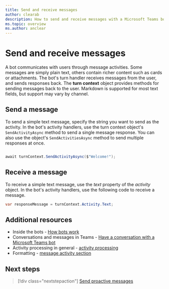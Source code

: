 ```yaml
---
title: Send and receive messages
author: clearab
description: How to send and receive messages with a Microsoft Teams bot
ms.topic: overview
ms.author: anclear
---
```


# Send and receive messages

A bot communicates with users through message activities. Some messages are simply plain text, others contain richer content such as cards or attachments. The bot's turn handler receives messages from the user, and sends responses back. The **turn context** object provides methods for sending messages back to the user.
Markdown is supported for most text fields, but support may vary by channel.

## Send a message

To send a simple text message, specify the string you want to send as the activity.
In the bot's activity handlers, use the turn context object's `SendActivityAsync` method to send a single message response. You can also use the object's `SendActivitiesAsync` method to send multiple responses at once.

<!-- Not working
[!code-csharp[Send message](~/microsoft/botbuilder-dotnet/blob/master/tests/Teams/Roster/Bots/RosterBot.cs?range=23&highlight=23)]
-->

```cs

await turnContext.SendActivityAsync($"Welcome!");

```

## Receive a message

To receive a simple text message, use the *text* property of the *activity* object.
In the bot's activity handlers, use the following code to receive a message. 

<!-- Not working
[!code-csharp[Receive message](~/microsoft/botbuilder-dotnet/blob/master/tests/Teams/Roster/Bots/RosterBot.cs?range=27-45&highlight=27)]
-->

```cs
var responseMessage = turnContext.Activity.Text;
```

## Additional resources

- Inside the bots - [How bots work](https://docs.microsoft.com/azure/bot-service/bot-builder-basics?view=azure-bot-service-4.0&tabs=csharp)
- Conversations and messages in Teams - [Have a conversation with a Microsoft Teams bot](../../../_old/concepts/bots/bot-conversations/bots-conversations.md)
- Activity processing in general - [activity processing](https://docs.microsoft.com/azure/bot-service/bot-builder-basics?view=azure-bot-service-4.0&tabs=csharp#the-activity-processing-stack)
- Formatting - [message activity section](https://aka.ms/botSpecs-activitySchema#message-activity)

## Next steps

> [!div class="nextstepaction"]
> [Send proactive messages](send-proactive-messages.md)

<!-- 
## Writing notes

Might need to be renamed to map to 1:1 conversations

 * **Purpose** The simple article
 * **Existing teams doc reference** 
   * Some of: [https://docs.microsoft.com/en-us/microsoftteams/platform/concepts/bots/bot-conversations/bots-conversations](https://docs.microsoft.com/en-us/microsoftteams/platform/concepts/bots/bot-conversations/bots-conversations)
 * **Existing Bot framework doc reference** 
   * [https://docs.microsoft.com/en-us/azure/bot-service/bot-builder-howto-send-messages?view=azure-bot-service-4.0&tabs=csharp](https://docs.microsoft.com/en-us/azure/bot-service/bot-builder-howto-send-messages?view=azure-bot-service-4.0&tabs=csharp)
 * **Code Snippets** 
   * none, or all really
  -->
